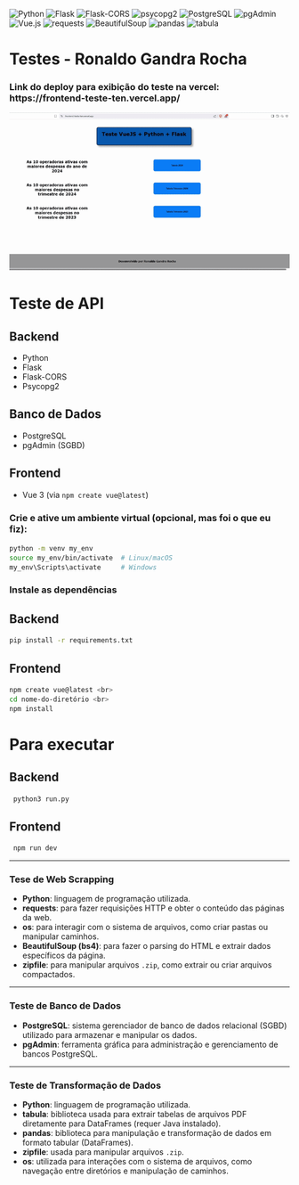 
   ![Python](https://img.shields.io/badge/Python-3776AB?style=for-the-badge&logo=python&logoColor=white)
   ![Flask](https://img.shields.io/badge/Flask-000000?style=for-the-badge&logo=flask&logoColor=white)
   ![Flask-CORS](https://img.shields.io/badge/Flask--CORS-blue?style=for-the-badge)
   ![psycopg2](https://img.shields.io/badge/psycopg2-2F6792?style=for-the-badge)
   ![PostgreSQL](https://img.shields.io/badge/PostgreSQL-336791?style=for-the-badge&logo=postgresql&logoColor=white)
   ![pgAdmin](https://img.shields.io/badge/pgAdmin-0088CC?style=for-the-badge)
   ![Vue.js](https://img.shields.io/badge/Vue.js-35495E?style=for-the-badge&logo=vue.js&logoColor=4FC08D)
   ![requests](https://img.shields.io/badge/requests-2F6792?style=for-the-badge)
   ![BeautifulSoup](https://img.shields.io/badge/BeautifulSoup-ffdd57?style=for-the-badge)
   ![pandas](https://img.shields.io/badge/pandas-150458?style=for-the-badge&logo=pandas&logoColor=white)
   ![tabula](https://img.shields.io/badge/tabula-pdf-red?style=for-the-badge)

<h1 text-align="center"> Testes - Ronaldo Gandra Rocha </h1>
<h3>Link do deploy para exibição do teste na vercel: https://frontend-teste-ten.vercel.app/</h3> 


![Demonstração do Teste](https://github.com/RonaldoGR/testes/blob/main/giphy.gif)


# Teste de API

## Backend
- Python
- Flask
- Flask-CORS
- Psycopg2

## Banco de Dados
- PostgreSQL
- pgAdmin (SGBD)

## Frontend
- Vue 3 (via `npm create vue@latest`)

### Crie e ative um ambiente virtual (opcional, mas foi o que eu fiz):
```bash
python -m venv my_env
source my_env/bin/activate  # Linux/macOS
my_env\Scripts\activate     # Windows
```


 ### Instale as dependências
  ## Backend
  ```bash
  pip install -r requirements.txt
  ``` 


  ## Frontend
  ```bash
  npm create vue@latest <br>
  cd nome-do-diretório <br>
  npm install
  ```

# Para executar
## Backend 
```bash
 python3 run.py
```
## Frontend 
```bash
 npm run dev
```

--------------------------------------------------------------------------------------------------------------------------------------------------

### Tese de Web Scrapping 
- **Python**: linguagem de programação utilizada.
- **requests**: para fazer requisições HTTP e obter o conteúdo das páginas da web.
- **os**: para interagir com o sistema de arquivos, como criar pastas ou manipular caminhos.
- **BeautifulSoup (bs4)**: para fazer o parsing do HTML e extrair dados específicos da página.
- **zipfile**: para manipular arquivos `.zip`, como extrair ou criar arquivos compactados.

--------------------------------------------------------------------------------------------------------------------------------------------------

### Teste de Banco de Dados 
- **PostgreSQL**: sistema gerenciador de banco de dados relacional (SGBD) utilizado para armazenar e manipular os dados.
- **pgAdmin**: ferramenta gráfica para administração e gerenciamento de bancos PostgreSQL.

--------------------------------------------------------------------------------------------------------------------------------------------------

### Teste de Transformação de Dados

- **Python**: linguagem de programação utilizada.
- **tabula**: biblioteca usada para extrair tabelas de arquivos PDF diretamente para DataFrames (requer Java instalado).
- **pandas**: biblioteca para manipulação e transformação de dados em formato tabular (DataFrames).
- **zipfile**: usada para manipular arquivos `.zip`.
- **os**: utilizada para interações com o sistema de arquivos, como navegação entre diretórios e manipulação de caminhos.
